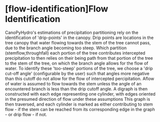 
# [flow-identification]Flow Identification
CanoPyHydro's estimations of precipitation partitioning rely on the identification of 'drip-points' in the canopy. Drip points are locations in the tree canopy that water flowing towards the stem of the tree cannot pass, due to the branch angle becoming too steep. Which partition (stemflow,throughfall) each portion of the tree contributes intercepted precipitation to then relies on their being path from that portion of the tree to the stem of the tree, on which the branch angle allows for the flow of water. To identify these 'too-steep' portions of the tree, we choose a 'drip cut-off angle' (configurable by the user) such that angles more negative than this cutoff do not allow for the flow of intercepted percipitation.  Aflow of water is assumed to flow towards the stem unless the angle of an encountered branch is less than the drip cutoff angle.
A digraph is then constructed with each edge representing one cylinder, with edges oriented in the presumed direction of flow  under these assumptions This graph is then traversed, and each cylinder is marked as either contributing to stem flow  - if the stem can be reached from its corresponding edge in the graph - or drip flow - if not.

